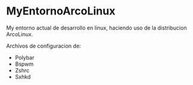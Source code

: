 # MyEntornoArcoLinux
My entorno actual de desarrollo en linux, haciendo uso de la distribucion ArcoLinux.

Archivos de configuracion de:
- Polybar
- Bspwm
- Zshrc
- Sxhkd


